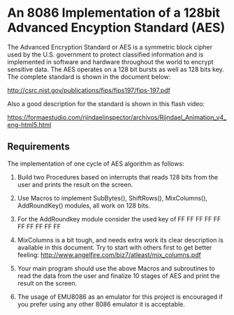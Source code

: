 # An 8086 Implementation of a 128bit Advanced Encyption Standard (AES)

The Advanced Encryption Standard or AES is a symmetric block cipher used by the U.S. government to protect classified information and is implemented in software and hardware throughout the world to encrypt sensitive data. The AES operates on a 128 bit bursts as well as 128 bits key. The complete standard is shown in the document below:

http://csrc.nist.gov/publications/fips/fips197/fips-197.pdf

Also a good description for the standard is shown in this flash video:

https://formaestudio.com/rijndaelinspector/archivos/Rijndael_Animation_v4_eng-html5.html

## Requirements
The implementation of one cycle of AES algorithm as follows:
  1) Build two Procedures based on interrupts that reads 128 bits from the user and prints the result on
the screen.

  2) Use Macros to implement SubBytes(), ShiftRows(), MixColumns(), AddRoundKey() modules, all
work on 128 bits.

  3) For the AddRoundkey module consider the used key of FF FF FF FF FF FF FF FF FF FF

  4) MixColumns is a bit tough, and needs extra work its clear description is available in this
document. Try to start with others first to get better feeling:
http://www.angelfire.com/biz7/atleast/mix_columns.pdf

  5) Your main program should use the above Macros and subroutines to read the data from the user
and finalize 10 stages of AES and print the result on the screen.

  6) The usage of EMU8086 as an emulator for this project is encouraged if you prefer using any
other 8086 emulator it is acceptable.
